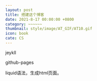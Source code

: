 ```yaml
---
layout: post
title: 搭建这个博客
date: 2021-8-17 00:00:00 +0800
category: ~~~~~~
thumbnail: style/image/AT_GIF/AT10.gif
icon: book
cate: CS
---
```


jeykll 

github-pages

liquid语法，生成html页面。








